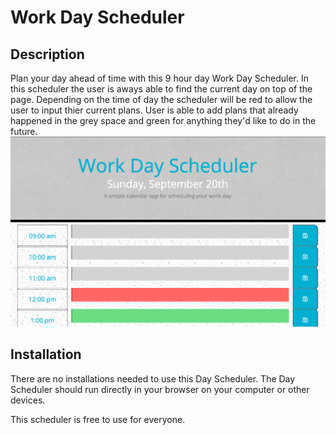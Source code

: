 # Work Day Scheduler

## Description 
Plan your day ahead of time with this 9 hour day Work Day Scheduler. In this scheduler the user is aways able to  find the current day on top of the page. Depending on the time of day the scheduler will be red to allow the user to input thier current plans. User is able to add plans that already happened in the grey space and green for anything they'd like to do in the future. 
 <img src="./assets/images/workday.png">


## Installation

There are no installations needed to use this Day Scheduler. The Day Scheduler should run directly in your browser on your computer or other devices.

This scheduler is free to use for everyone.

